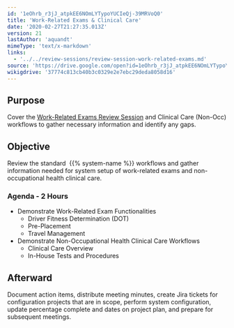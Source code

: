 ```yaml
---
id: '1eOhrb_r3jJ_atpkEE6NOmLYTypoYUCIeQj-39MRVoQ0'
title: 'Work-Related Exams & Clinical Care'
date: '2020-02-27T21:27:35.013Z'
version: 21
lastAuthor: 'aquandt'
mimeType: 'text/x-markdown'
links:
  - '../../review-sessions/review-session-work-related-exams.md'
source: 'https://drive.google.com/open?id=1eOhrb_r3jJ_atpkEE6NOmLYTypoYUCIeQj-39MRVoQ0'
wikigdrive: '37774c813cb40b3c0329e2e7ebc29deda8058d16'
---
```

## Purpose

Cover the [Work-Related Exams Review Session](../../review-sessions/review-session-work-related-exams.md) and Clinical Care (Non-Occ) workflows to gather necessary information and identify any gaps.

## Objective

Review the standard  {{% system-name %}} workflows and gather information needed for system setup of work-related exams and non-occupational health clinical care.

### Agenda - 2 Hours

* Demonstrate Work-Related Exam Functionalities
    * Driver Fitness Determination (DOT)
    * Pre-Placement
    * Travel Management
* Demonstrate Non-Occupational Health Clinical Care Workflows
    * Clinical Care Overview
    * In-House Tests and Procedures

## Afterward

Document action items, distribute meeting minutes, create Jira tickets for configuration projects that are in scope, perform system configuration, update percentage complete and dates on project plan, and prepare for subsequent meetings.
